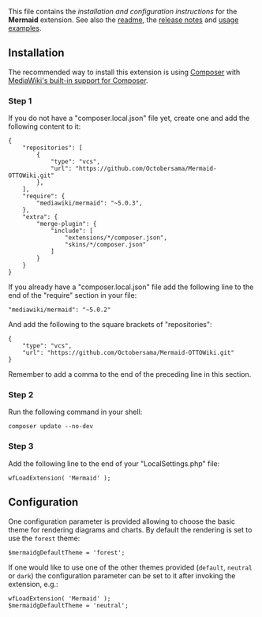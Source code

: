 This file contains the *installation and configuration instructions* for the **Mermaid** extension.
See also the [readme], the [release notes] and [usage examples].

## Installation

The recommended way to install this extension is using [Composer](http://getcomposer.org) with
[MediaWiki's built-in support for Composer](https://www.mediawiki.org/wiki/Composer).

### Step 1
    
If you do not have a "composer.local.json" file yet, create one and add the following content to it:

```
{
	"repositories": [
		{
			"type": "vcs",
			"url": "https://github.com/Octobersama/Mermaid-OTTOWiki.git"
		},
	],
	"require": {
		"mediawiki/mermaid": "~5.0.3",
	},
	"extra": {
		"merge-plugin": {
			"include": [
				"extensions/*/composer.json",
				"skins/*/composer.json"
			]
		}
	}
}
```

If you already have a "composer.local.json" file add the following line to the end of the "require"
section in your file:

    "mediawiki/mermaid": "~5.0.2"

And add the following to the square brackets of "repositories":

    {
	    "type": "vcs",
	    "url": "https://github.com/Octobersama/Mermaid-OTTOWiki.git"
    }

Remember to add a comma to the end of the preceding line in this section.

### Step 2

Run the following command in your shell:

    composer update --no-dev

### Step 3

Add the following line to the end of your "LocalSettings.php" file:

    wfLoadExtension( 'Mermaid' );


## Configuration

One configuration parameter is provided allowing to choose the basic theme for rendering diagrams and charts.
By default the rendering is set to use the `forest` theme:

    $mermaidgDefaultTheme = 'forest';

If one would like to use one of the other themes provided (`default`, `neutral` or `dark`) the configuration
parameter can be set to it after invoking the extension, e.g.:

    wfLoadExtension( 'Mermaid' );  
    $mermaidgDefaultTheme = 'neutral';

[readme]: https://github.com/SemanticMediaWiki/Mermaid/blob/master/README.md
[release notes]: https://github.com/SemanticMediaWiki/Mermaid/blob/master/docs/RELEASE-NOTES.md
[usage examples]: https://github.com/SemanticMediaWiki/Mermaid/blob/master/docs/USAGE.md
